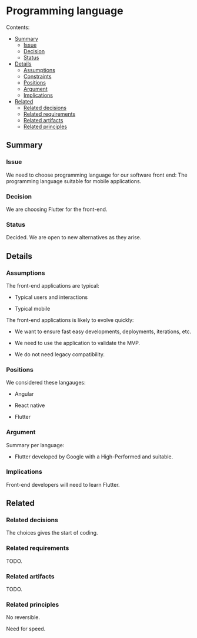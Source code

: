 # Programming language

Contents:

* [Summary](#summary)
  * [Issue](#issue)
  * [Decision](#decision)
  * [Status](#status)
* [Details](#details)
  * [Assumptions](#assumptions)
  * [Constraints](#constraints)
  * [Positions](#positions)
  * [Argument](#argument)
  * [Implications](#implications)
* [Related](#related)
  * [Related decisions](#related-decisions)
  * [Related requirements](#related-requirements)
  * [Related artifacts](#related-artifacts)
  * [Related principles](#related-principles)

## Summary


### Issue

We need to choose programming language for our software front end: The programming language suitable for mobile applications.


### Decision

We are choosing Flutter for the front-end.


### Status

Decided. We are open to new alternatives as they arise.


## Details


### Assumptions

The front-end applications are typical:

  * Typical users and interactions

  * Typical mobile

The front-end applications is likely to evolve quickly:

  * We want to ensure fast easy developments, deployments, iterations, etc.

  * We need to use the application to validate the MVP.

  * We do not need legacy compatibility.


### Positions

We considered these langauges:

  * Angular

  * React native

  * Flutter


### Argument

Summary per language:

  * Flutter developed by Google with a High-Performed and suitable.


### Implications

Front-end developers will need to learn Flutter.


## Related


### Related decisions

The choices gives the start of coding.


### Related requirements

TODO.


### Related artifacts

TODO.


### Related principles

No reversible.

Need for speed.



